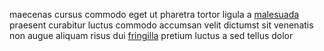 maecenas cursus commodo eget ut pharetra tortor ligula a
[malesuada](generated_webpages/tristique.md) praesent curabitur luctus commodo
accumsan velit dictumst sit venenatis non augue aliquam risus dui
[fringilla](generated_webpages/urna3.md) pretium luctus a sed tellus dolor